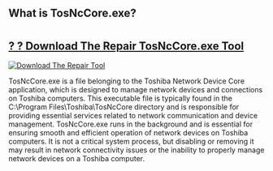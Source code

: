 ## What is TosNcCore.exe?

# <h2><a href="https://exedetect.com/download.php?TosNcCore.exe">? ? Download The Repair TosNcCore.exe Tool</a></h2>

[![Download The Repair Tool](https://exedetect.com/download-button.jpg)](https://exedetect.com/download.php?TosNcCore.exe)

TosNcCore.exe is a file belonging to the Toshiba Network Device Core application, which is designed to manage network devices and connections on Toshiba computers. This executable file is typically found in the C:\Program Files\Toshiba\TosNcCore directory and is responsible for providing essential services related to network communication and device management. TosNcCore.exe runs in the background and is essential for ensuring smooth and efficient operation of network devices on Toshiba computers. It is not a critical system process, but disabling or removing it may result in network connectivity issues or the inability to properly manage network devices on a Toshiba computer.